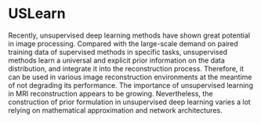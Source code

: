 # USLearn
  Recently, unsupervised deep learning methods have shown great potential in image processing. Compared with the large-scale demand on paired training data of supervised methods in specific tasks, unsupervised methods learn a universal and explicit prior information on the data distribution, and integrate it into the reconstruction process. Therefore, it can be used in various image reconstruction environments at the meantime of not degrading its performance. The importance of unsupervised learning in MRI reconstruction appears to be growing. Nevertheless, the construction of prior formulation in unsupervised deep learning varies a lot relying on mathematical approximation and network architectures.
